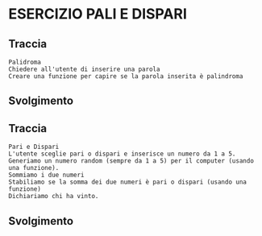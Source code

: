 # ESERCIZIO PALI E DISPARI

## Traccia
```
Palidroma
Chiedere all'utente di inserire una parola
Creare una funzione per capire se la parola inserita è palindroma
```
## Svolgimento








## Traccia
```
Pari e Dispari
L'utente sceglie pari o dispari e inserisce un numero da 1 a 5.
Generiamo un numero random (sempre da 1 a 5) per il computer (usando una funzione).
Sommiamo i due numeri
Stabiliamo se la somma dei due numeri è pari o dispari (usando una funzione)
Dichiariamo chi ha vinto.
```
## Svolgimento